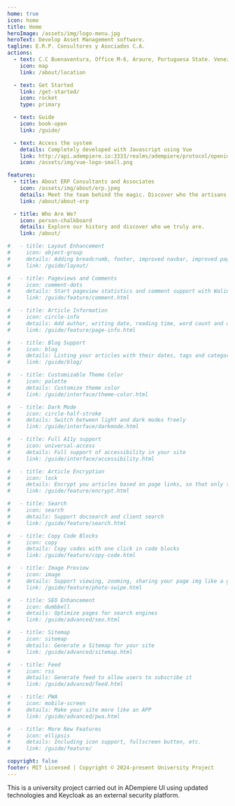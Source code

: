```yaml
---
home: true
icon: home
title: Home
heroImage: /assets/img/logo-menu.jpg
heroText: Develop Asset Management software.
tagline: E.R.P. Consultores y Asociados C.A.
actions:
  - text: C.C Buenaventura, Office M-6, Araure, Portuguesa State. Venezuela.
    icon: map
    link: /about/location

  - text: Get Started
    link: /get-started/
    icon: rocket
    type: primary

  - text: Guide
    icon: book-open
    link: /guide/

  - text: Access the system
    details: Completely developed with Javascript using Vue
    link: http://api.adempiere.io:3333/realms/adempiere/protocol/openid-connect/auth?response_type=code&redirect_uri=http%3A%2F%2Fapi.adempiere.io%3A8080%2Fwebui&state=QURfQXBwUmVnaXN0cmF0aW9uX0lEPTEwMDAwMDZ8QXBwbGljYXRpb25UeXBlPU9JQQ%3D%3D&client_id=adempiere-zk-cli&scope=openid+email+profile
    icon: /assets/img/vue-logo-small.png

features:
  - title: About ERP Consultants and Associates
    icon: /assets/img/about/erp.jpeg
    details: Meet the team behind the magic. Discover who the artisans are that make this project possible.
    link: /about/about-erp

  - title: Who Are We?
    icon: person-chalkboard
    details: Explore our history and discover who we truly are.
    link: /about/

#   - title: Layout Enhancement
#     icon: object-group
#     details: Adding breadcrumb, footer, improved navbar, improved page nav and etc.
#     link: /guide/layout/

#   - title: Pageviews and Comments
#     icon: comment-dots
#     details: Start pageview statistics and comment support with Waline
#     link: /guide/feature/comment.html

#   - title: Article Information
#     icon: circle-info
#     details: Add author, writing date, reading time, word count and other information to your article
#     link: /guide/feature/page-info.html

#   - title: Blog Support
#     icon: blog
#     details: Listing your articles with their dates, tags and categories with some awesome layouts
#     link: /guide/blog/

#   - title: Customizable Theme Color
#     icon: palette
#     details: Customize theme color
#     link: /guide/interface/theme-color.html

#   - title: Dark Mode
#     icon: circle-half-stroke
#     details: Switch between light and dark modes freely
#     link: /guide/interface/darkmode.html

#   - title: Full A11y support
#     icon: universal-access
#     details: Full support of accessibility in your site
#     link: /guide/interface/accessibility.html

#   - title: Article Encryption
#     icon: lock
#     details: Encrypt you articles based on page links, so that only the one you want could see them
#     link: /guide/feature/encrypt.html

#   - title: Search
#     icon: search
#     details: Support docsearch and client search
#     link: /guide/feature/search.html

#   - title: Copy Code Blocks
#     icon: copy
#     details: Copy codes with one click in code blocks
#     link: /guide/feature/copy-code.html

#   - title: Image Preview
#     icon: image
#     details: Support viewing, zooming, sharing your page img like a gallery
#     link: /guide/feature/photo-swipe.html

#   - title: SEO Enhancement
#     icon: dumbbell
#     details: Optimize pages for search engines
#     link: /guide/advanced/seo.html

#   - title: Sitemap
#     icon: sitemap
#     details: Generate a Sitemap for your site
#     link: /guide/advanced/sitemap.html

#   - title: Feed
#     icon: rss
#     details: Generate feed to allow users to subscribe it
#     link: /guide/advanced/feed.html

#   - title: PWA
#     icon: mobile-screen
#     details: Make your site more like an APP
#     link: /guide/advanced/pwa.html

#   - title: More New Features
#     icon: ellipsis
#     details: Including icon support, fullscreen button, etc.
#     link: /guide/feature/

copyright: false
footer: MIT Licensed | Copyright © 2024-present University Project
---
```


This is a university project carried out in ADempiere UI <i class="fa-brands fa-vuejs" style="color: #63E6BE;"></i> using updated technologies and Keycloak as an external security platform.

<!-- 
## 🚀Usage

::: code-tabs#language

@tab TS

```ts title=".vuepress/config.ts"
import { defineUserConfig } from "vuepress";
import { hopeTheme } from "vuepress-theme-hope";

export default defineUserConfig({
  theme: hopeTheme({
    // your theme config here
  }),
});
```

@tab JS

```js title=".vuepress/config.js"
import { hopeTheme } from "vuepress-theme-hope";

export default {
  theme: hopeTheme({
    // your theme config here
  }),
};
```

::: -->